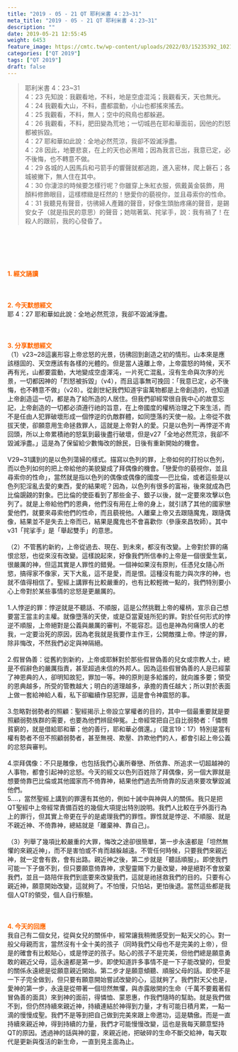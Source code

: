 ```yaml
---
title: "2019 - 05 - 21 QT 耶利米書 4：23~31"
meta_title: "2019 - 05 - 21 QT 耶利米書 4：23~31"
description: ""
date: 2019-05-21 12:55:45
weight: 6453
feature_image: https://cmtc.tw/wp-content/uploads/2022/03/15235392_10211799862337740_180693556567566654_o-1.webp
categories: ["QT 2019"]
tags: ["QT 2019"]
draft: false
---
```


<blockquote>耶利米書 4：23~31<br />
4：23 先知說：我觀看地，不料，地是空虛混沌；我觀看天，天也無光。<br />
4：24 我觀看大山，不料，盡都震動，小山也都搖來搖去。<br />
4：25 我觀看，不料，無人；空中的飛鳥也都躲避。<br />
4：26 我觀看，不料，肥田變為荒地；一切城邑在耶和華面前，因他的烈怒都被拆毀。<br />
4：27 耶和華如此說：全地必然荒涼，我卻不毀滅淨盡。<br />
4：28 因此，地要悲哀，在上的天也必黑暗；因為我言已出，我意已定，必不後悔，也不轉意不做。<br />
4：29 各城的人因馬兵和弓箭手的響聲就都逃跑，進入密林，爬上磐石；各城被撇下，無人住在其中。<br />
4：30 你淒涼的時候要怎樣行呢？你雖穿上朱紅衣服，佩戴黃金裝飾，用顏料修飾眼目，這樣標緻是枉然的！戀愛你的藐視你，並且尋索你的性命。<br />
4：31 我聽見有聲音，彷彿婦人產難的聲音，好像生頭胎疼痛的聲音，是錫安女子（就是指民的意思）的聲音；她喘著氣、挓挲手，說：我有禍了！在殺人的跟前，我的心發昏了。</blockquote><br />
&nbsp;<br />
<br />
&nbsp;<br />
<br />
<span style="color: #ff6600;"><strong>1. </strong><strong>經文誦讀</strong></span><br />
<br />
<span style="color: #ff6600;"><strong> </strong></span><br />
<br />
<span style="color: #ff6600;"><strong>2. 今天默想</strong><strong>經文<br />
</strong></span>耶 4：27 耶和華如此說：全地必然荒涼，我卻不毀滅淨盡。<br />
<br />
&nbsp;<br />
<br />
<span style="color: #ff6600;"><strong>3. 分享默想經文<br />
</strong></span>（1）v23~28這裏形容上帝忿怒的光景，彷彿回到創造之初的情形。山本來是應該穩固的、天空應該有各樣的光體的。但是當人遠離上帝，上帝震怒的時候，天不再有光，山都要震動，大地變成空虛渾沌，一片死亡混亂，沒有生命與次序的光景，一切都因神的「烈怒被拆毀」（v4），而且這事無可挽回：「我意已定，必不後悔，也不轉意不做」（v28）。從創世紀我們知道宇宙萬物都是上帝創造的，也知道上帝創造這一切，都是為了給所造的人居住。但我們卻經常很自我中心的故意忘記，上帝創造的一切都必須遵行祂的旨意，在上帝國度的權柄治理之下來生活，而不是任由人犯罪破壞形成一個悖逆的仇敵群體，如同墮落的天使一般。上帝從不救拔天使，卻願意用生命拯救罪人，這就是上帝對人的愛。只是以色列一再悖逆不肯回頭，所以上帝累積祂的怒氣到最後盡行破壞，但是v27「全地必然荒涼，我卻不毀滅淨盡。」這是為了保留給少數悔改的餘民，日後有重新開始的機會。<br />
<br />
V29~31講到的是以色列蕩婦的樣式。描寫以色列的罪，上帝如何的打扮以色列，而以色列如何的把上帝給他的美貌變成了拜偶像的機會。「戀愛你的藐視你，並且尋索你的性命」，當然就是指以色列的偶像或偶像的國度──巴比倫，或者這些是以色列犯淫亂去愛的東西，愛的結果呢？因為，以色列有很多的富裕，後來就成為巴比倫覬覦的對象。巴比倫的使臣看到了那些金子、銀子以後，就一定要來攻擊以色列了。就是上帝給他們的恩典，他們沒有用在上帝的身上，就引誘了其他的國家戀愛他們，就要來尋索他們的性命，而且藐視他。人離棄上帝又去跟隨魔鬼，跟隨偶像，結果並不是失去上帝而已，結果是魔鬼也不會喜歡你（參康來昌牧師）。其中v31「挓挲手」是「舉起雙手」的意思。<br />
<br />
（2）不管舊約新約，上帝從過去、現在、到未來，都沒有改變。上帝對於罪的痛恨忿怒，也從來沒有改變。這樣說起來，好像我們所信奉的上帝是一個很愛生氣，很嚴厲的神，但這其實是人罪性的錯覺。一個神如果沒有原則，任憑兒女隨心所慾，搞得家不像家，天下大亂，這不是愛，而是恨。這種沒有能力與次序的神，也就不值得相信了。聖經上講罪有比較嚴重的，也有比較輕微一點的，我們特別要小心上帝對於某些事情的忿怒是更嚴厲的。<br />
<br />
1.人悖逆的罪：悖逆就是不聽話、不順服，這是公然挑戰上帝的權柄，宣示自己想要當王當主的主權。就像墮落的天使，或是亞當夏娃所犯的罪。對於任何形式的悖逆不順服，上帝絕對是公義與嚴厲的審判，不能容忍。這也是神為何痛恨人的老我，一定要治死的原因，因為老我就是我要作主作王，公開敵擋上帝。悖逆的罪，除非悔改，不然我們必定與神隔絕。<br />
<br />
2.假冒偽善：從舊約到新約，上帝或耶穌對於那些假冒偽善的兒女或宗教人士，總是不假辭色的嚴厲指責，甚至超過未信的外邦人。因為這些假冒偽善的人是已經蒙了神恩典的人，卻明知故犯，罪加一等。神的原則是多給誰的，就向誰多要；領受的恩典越多，所受的管教越大；明白的道理越多，承擔的責任越大；所以對於表面上做一套給神給人看，私下卻繼續作惡犯罪，這是會令神震怒的事。<br />
<br />
3.忽略對弱勢者的照顧：聖經揭示上帝設立掌權者的目的，其中一個最重要就是要照顧弱勢族群的需要，也要為他們辨屈伸冤。上帝經常把自己自比弱勢者：「憐憫貧窮的，就是借給耶和華；他的善行，耶和華必償還。」（箴言19：17）特別是當有權有勢者不但不照顧弱勢者，甚至無視、欺壓、詐欺他們的人，都會引起上帝公義的忿怒與審判。<br />
<br />
4.崇拜偶像：不只是雕像，也包括我們心裏所眷戀、所依靠、所追求一切超越神的人事物，都會引起神的忿怒。今天的經文以色列百姓除了拜偶像，另一個大罪就是想要倚靠巴比倫或其他國家而不倚靠神，結果他們過去所倚靠的反過來要攻擊毀滅他們。<br />
5.…，當然聖經上講到的罪還有其他的，例如十誡中與神與人的關係。我只是把QT聖經中上帝經常責備百姓的幾個大項提出特別說明。我們人比較在乎外面行為上的罪行，但其實上帝更在乎的是處理我們的罪性。罪性就是悖逆、不順服、就是不親近神、不倚靠神，總結就是「離棄神、靠自己」。<br />
<br />
（3）列舉了幾項比較嚴重的大罪，悔改之途卻很簡單，第一步永遠都是「坦然無懼的來親近神」，而不是害怕或不肯而越躲越遠。不管任何時候，只要我們來親近神，就一定會有救，會有出路。親近神之後，第二步就是「聽話順服」。即使我們可能一下子做不到，但只要願意倚靠神，求聖靈賜下力量改變，神是絕對不會放棄我們，並且一路陪伴我們到底要來改變我們，這就是祂拯救我們的目的。只要有心親近神，願意開始改變，這就夠了。不怕慢，只怕站，更怕後退。當然這些都是我個人QT的領受，個人自行察驗。<br />
<br />
&nbsp;<br />
<br />
<span style="color: #ff6600;"><strong>4. 今天的回應<br />
</strong></span>我自己有二個女兒，從與女兒的關係中，經常讓我稍微感受到一點天父的心。對一般父母親而言，當然沒有十全十美的孩子（同時我們父母也不是完美的上帝），但是的確會有比較貼心，或是悖逆的孩子。貼心的孩子不是完美，但他們總是願意勇敢的親近父母，這永遠都是第一步。即使知道許多事情不是一下子能改變的，但愛的關係永遠總是從願意親近開始。第二步才是願意傾聽、順服父母的話。即使不是一下子完全做到，但只要有願意開始嘗試改變的心，這就夠了。我們對天父也是，愛神的第一步，永遠是從帶著一個坦然無懼，與赤露敞開的生命（千萬不要戴著假冒偽善的面具）來到神的面前，得憐恤、蒙恩惠，作我們隨時的幫助。就是我們做不到，但仍然持續來親近神，持續連結於神得到力量，才有可能日積月累，一點一滴的慢慢成聖。我們不是等到把自己做到完美來跟上帝邀功，這是驕傲。而是一直持續來親近神，得到持續的力量，我們才可能慢慢改變，這也是我每天願意堅持QT的原因。透過神的話與神的靈，來親近祂，把破碎的生命不斷交給神，每天取代是更新與復活的新生命，一直到見主面為止。<br />
<br />
&nbsp;
        